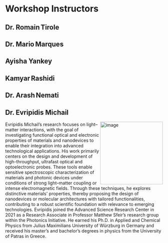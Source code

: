 # Workshop Instructors

## Dr. Romain Tirole

## Dr. Mario Marques

## Ayisha Yankey

## Kamyar Rashidi

## Dr. Arash Nemati

## Dr. Evripidis Michail

<img align="right" width="200" src=../pictures/Evros.png alt="image" />
Evripidis Michail’s research focuses on light–matter interactions, with the goal of investigating functional optical and electronic properties of materials and nanodevices to enable their integration into advanced technological applications.   
His work primarily centers on the design and development of high-throughput, ultrafast optical and optoelectronic probes. These tools enable sensitive spectroscopic characterization of materials and photonic devices under conditions of strong light–matter coupling or intense electromagnetic fields. Through these techniques, he explores distinctive materials' properties, thereby proposing the design of nanodevices or molecular architectures with tailored functionalities, contributing to a robust scientific foundation with relevance to emerging technologies.  
Evripidis joined the Advanced Science Research Center in 2021 as a Research Associate in Professor Matthew Sfeir’s research group within the Photonics Initiative. He earned his Ph.D. in Applied and Chemical Physics from Julius Maximilians University of Würzburg in Germany and received his master’s and bachelor’s degrees in physics from the University of Patras in Greece.
